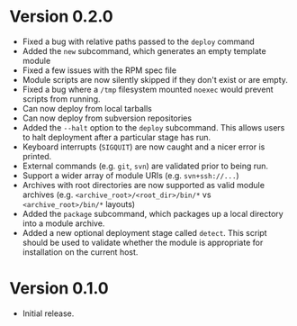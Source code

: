 # Version 0.2.0

- Fixed a bug with relative paths passed to the ``deploy`` command
- Added the ``new`` subcommand, which generates an empty template module 
- Fixed a few issues with the RPM spec file
- Module scripts are now silently skipped if they don't exist or are empty.
- Fixed a bug where a ``/tmp`` filesystem mounted ``noexec`` would prevent 
  scripts from running.
- Can now deploy from local tarballs
- Can now deploy from subversion repositories
- Added the ``--halt`` option to the ``deploy`` subcommand. This allows users
  to halt deployment after a particular stage has run.
- Keyboard interrupts (``SIGQUIT``) are now caught and a nicer error is printed.
- External commands (e.g. ``git``, ``svn``) are validated prior to being run.
- Support a wider array of module URIs (e.g. ``svn+ssh://...``)
- Archives with root directories are now supported as valid module archives 
  (e.g. ``<archive_root>/<root_dir>/bin/*`` vs ``<archive_root>/bin/*`` layouts)
- Added the ``package`` subcommand, which packages up a local directory into
  a module archive.
- Added a new optional deployment stage called ``detect``. This script should be
  used to validate whether the module is appropriate for installation on the 
  current host.

# Version 0.1.0

- Initial release.
